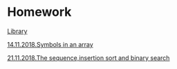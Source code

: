 # Homework
[Library](https://github.com/BorisPoloyko/Homework/blob/master/Library.h)

[14.11.2018.Symbols in an array](https://github.com/BorisPoloyko/Homework/blob/master/14.11.cpp)

[21.11.2018.The sequence,insertion sort and binary search](https://github.com/BorisPoloyko/Homework/blob/master/21.11.TheSequence%2CInsertionSortAndBinarySearch.cpp)
